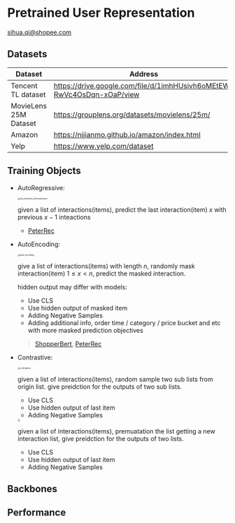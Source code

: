 # Pretrained User Representation

sihua.qi@shopee.com



## Datasets

| Dataset               | Address                                                      | Size |
| --------------------- | ------------------------------------------------------------ | ---- |
| Tencent TL dataset    | https://drive.google.com/file/d/1imhHUsivh6oMEtEW-RwVc4OsDqn-xOaP/view |      |
| MovieLens 25M Dataset | https://grouplens.org/datasets/movielens/25m/                | 25m  |
| Amazon                | https://nijianmo.github.io/amazon/index.html                 |      |
| Yelp                  | https://www.yelp.com/dataset                                 |      |



## Training Objects

- AutoRegressive:

  <img src="/Users/sihua.qi/Desktop/github/MyResearch-Shopee/imgs/my_summary_autoregressive.png" alt="my_summary_autoregressive" style="zoom:33%;" />

  given a list of interactions(items), predict the last interaction(item) $x$ with previous $x-1$ inteactions

  - [PeterRec](./peter_rec.md)

    

- AutoEncoding:

  <img src="/Users/sihua.qi/Desktop/github/MyResearch-Shopee/imgs/auto_encoding.png" alt="auto_encoding" style="zoom:33%;" />

  

  give a list of interactions(items) with length $n$, randomly mask interaction(item) $1 \le x < n$, predict the masked interaction.

  hidden output may differ with models:

  - Use CLS
  - Use hidden output of masked item
  - Adding Negative Samples 
  - Adding additional info, order time / category / price bucket and etc with more masked prediction objectives

  > [ShopperBert](), [PeterRec]()

- Contrastive:

  <img src="/Users/sihua.qi/Desktop/github/MyResearch-Shopee/imgs/contrastive.png" alt="contrastive" style="zoom:33%;" />

  given a list of interactions(items), random sample two sub lists from origin list. give preidction for the outputs of two sub lists.

  - Use CLS
  - Use hidden output of last item
  - Adding Negative Samples 

  <img src="/Users/sihua.qi/Desktop/github/MyResearch-Shopee/imgs/contrastive1.png" style="zoom:33%;" />

  given a list of interactions(items), premuatation the list getting a new interaction list, give preidction for the outputs of two  lists.

  - Use CLS
  - Use hidden output of last item
  - Adding Negative Samples 

  

## Backbones





## Performance

